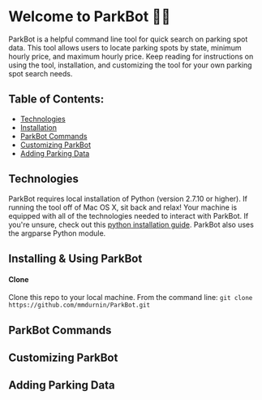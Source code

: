 # Welcome to ParkBot :car::robot:
ParkBot is a helpful command line tool for quick search on parking spot data. This tool allows users to locate parking spots by state, minimum hourly price, and maximum hourly price. Keep reading for instructions on using the tool, installation, and customizing the tool for your own parking spot search needs.

## Table of Contents:
* [Technologies](#technologies)
* [Installation](#installation)
* [ParkBot Commands](#commands)
* [Customizing ParkBot](#customize)
* [Adding Parking Data](#data)

## <a id="technologies"></a>Technologies ##
ParkBot requires local installation of Python (version 2.7.10 or higher). If running the tool off of Mac OS X, sit back and relax! Your machine is equipped with all of the technologies needed to interact with ParkBot. If you're unsure, check out this [python installation guide](https://wiki.python.org/moin/BeginnersGuide/Download). ParkBot also uses the argparse Python module.

## <a id="installation"></a>Installing & Using ParkBot ##
#### Clone 
Clone this repo to your local machine. From the command line: ```git clone https://github.com/mmdurnin/ParkBot.git```


## <a id="commands"></a>ParkBot Commands ##

## <a id="customize"></a>Customizing ParkBot ##

## <a id="data"></a>Adding Parking Data ##
